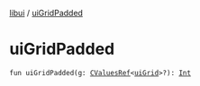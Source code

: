 [libui](index.md) / [uiGridPadded](./ui-grid-padded.md)

# uiGridPadded

`fun uiGridPadded(g: `[`CValuesRef`](../kotlinx.cinterop/-c-values-ref/index.md)`<`[`uiGrid`](ui-grid.md)`>?): `[`Int`](https://kotlinlang.org/api/latest/jvm/stdlib/kotlin/-int/index.html)
